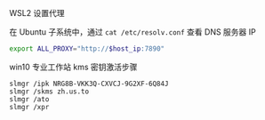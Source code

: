 WSL2 设置代理

在 Ubuntu 子系统中，通过 `cat /etc/resolv.conf` 查看 DNS 服务器 IP

```bash
export ALL_PROXY="http://$host_ip:7890"
```

win10 专业工作站 kms 密钥激活步骤

```
slmgr /ipk NRG8B-VKK3Q-CXVCJ-9G2XF-6Q84J
slmgr /skms zh.us.to
slmgr /ato
slmgr /xpr
```

